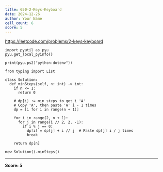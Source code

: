 ```yaml
---
title: 650-2-Keys-Keyboard
date: 2024-12-26
author: Your Name
cell_count: 6
score: 5
---
```


https://leetcode.com/problems/2-keys-keyboard


```
import pyutil as pyu
pyu.get_local_pyinfo()
```


```
print(pyu.ps2("python-dotenv"))
```


```
from typing import List
```


```
class Solution:
  def minSteps(self, n: int) -> int:
    if n <= 1:
      return 0

    # dp[i] := min steps to get i 'A'
    # Copy 'A', then paste 'A' i - 1 times
    dp = [i for i in range(n + 1)]

    for i in range(2, n + 1):
      for j in range(i // 2, 2, -1):
        if i % j == 0:
          dp[i] = dp[j] + i // j  # Paste dp[j] i / j times
          break

    return dp[n]
```


```
new Solution().minSteps()
```


---
**Score: 5**